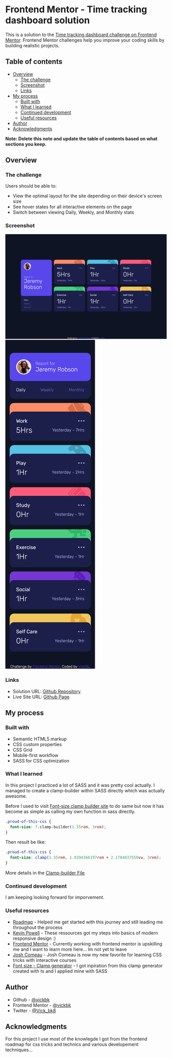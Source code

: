 # Frontend Mentor - Time tracking dashboard solution

This is a solution to the [Time tracking dashboard challenge on Frontend Mentor](https://www.frontendmentor.io/challenges/time-tracking-dashboard-UIQ7167Jw). Frontend Mentor challenges help you improve your coding skills by building realistic projects.

## Table of contents

- [Overview](#overview)
  - [The challenge](#the-challenge)
  - [Screenshot](#screenshot)
  - [Links](#links)
- [My process](#my-process)
  - [Built with](#built-with)
  - [What I learned](#what-i-learned)
  - [Continued development](#continued-development)
  - [Useful resources](#useful-resources)
- [Author](#author)
- [Acknowledgments](#acknowledgments)

**Note: Delete this note and update the table of contents based on what sections you keep.**

## Overview

### The challenge

Users should be able to:

- View the optimal layout for the site depending on their device's screen size
- See hover states for all interactive elements on the page
- Switch between viewing Daily, Weekly, and Monthly stats

### Screenshot

![](./design/Frontend-Mentor-Time-tracking-dashboard-Desktop.png)
![](./design/Frontend-Mentor-Time-tracking-dashboard-Mobile.png)

### Links

- Solution URL: [Github Repository](https://github.com/vickbk/vickbk.github.io/tree/main/frontendmentor/time-tracking-dashboard-main)
- Live Site URL: [Github Page](https://vickbk.github.io/frontendmentor/time-tracking-dashboard-main)

## My process

### Built with

- Semantic HTML5 markup
- CSS custom properties
- CSS Grid
- Mobile-first workflow
- SASS for CSS optimization

### What I learned

In this project I practiced a lot of SASS and it was pretty cool actually.
I managed to create a clamp-builder within SASS directly which was actually awesome.

Before I used to visit [Font-size clamp builder site](https://clamp.font-size.app/) to do same but now it has become as simple as calling my own function in sass directly.

```css
.proud-of-this-css {
  font-size: f.clamp-builder(1.55rem, 3rem);
}
```

Then result be like:

```css
.proud-of-this-css {
  font-size: clamp(1.55rem, 1.0394366197rem + 2.1784037559vw, 3rem);
}
```

More details in the [Clamp-builder File](./sass/functions/_clamp-builder.scss)

### Continued development

I am keeping looking forward for imporvement.

### Useful resources

- [Roadmap](https://roadmap.io) - Helped me get started with this journey and still leading me throughout the process
- [Kevin Powell](https://courses.kevinpowell.co/conquering-responsive-layouts) - These ressources got my steps into basics of modern responsive design :)
- [Frontend Mentor](https://www.frontendmentor.io) - Currently working with frontend mentor is upskilling me and I want to learn more here... Im not yet to leave
- [Josh Comeau](https://www.joshwcomeau.com/) - Josh Comeau is now my new favorite for learning CSS tricks with interactive courses
- [Font size - Clamp generator](https://clamp.font-size.app/) - I got inpiration from this clamp generator created with ts and I applied mine with SASS

## Author

- Github - [@vickbk](https://github.com/vickbk)
- Frontend Mentor - [@vickbk](https://www.frontendmentor.io/profile/vickbk)
- Twitter - [@Vick_bk8](https://x.com/Vick_bk8)

## Acknowledgments

For this project I use most of the knowlegde I got from the frontend roadmap for css tricks and technics and various developement techniques...
